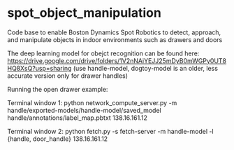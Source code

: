 # spot_object_manipulation
Code base to enable Boston Dynamics Spot Robotics to detect, approach, and manipulate objects in indoor environments such as drawers and doors

The deep learning model for obejct recognition can be found here:
https://drive.google.com/drive/folders/1V2nNAiYEJJ25mDyB0mWGPy0UT8HQ8XsQ?usp=sharing (use handle-model, dogtoy-model is an older, less accurate version only for drawer handles)

Running the open drawer example:

Terminal window 1: python network_compute_server.py -m handle/exported-models/handle-model/saved_model handle/annotations/label_map.pbtxt 138.16.161.12

Terminal window 2: python fetch.py -s fetch-server -m handle-model -l {handle, door_handle} 138.16.161.12
    
